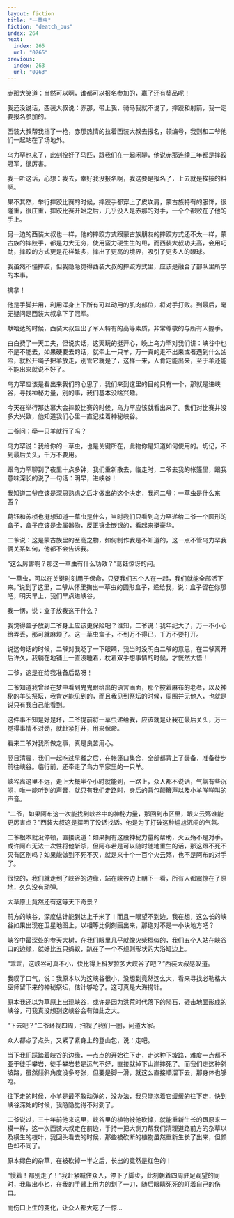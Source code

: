 ```yaml
---
layout: fiction
title: "一草虫"
fiction: "deatch_bus"
index: 264
next:
  index: 265
  url: "0265"
previous:
  index: 263
  url: "0263"
---
```

赤那大笑道：当然可以啊，谁都可以报名参加的，赢了还有奖品呢！

我还没说话，西装大叔说：赤那，带上我，骑马我就不说了，摔跤和射箭，我一定要报名参加的。

西装大叔帮我挡了一枪，赤那热情的拉着西装大叔去报名，领编号，我则和二爷他们一起站在了场地外。

乌力罕也来了，此刻拴好了马匹，跟我们在一起闲聊，他说赤那连续三年都是摔跤冠军，很厉害。

我一听这话，心想：我去，幸好我没报名啊，我这要是报名了，上去就是挨揍的料啊。

果不其然，举行摔跤比赛的时候，摔跤手都穿上了皮坎肩，蒙古族特有的服饰，很隆重，很庄重，摔跤比赛开始之后，几乎没人是赤那的对手，一个个都败在了他的手上。

另一边的西装大叔也一样，他的摔跤方式跟蒙古族朋友的摔跤方式还不太一样，蒙古族的摔跤手，都是力大无穷，使用蛮力硬生生的甩，而西装大叔功夫高，会用巧劲，摔跤的方式更是花样繁多，摔出了更高的境界，吸引了更多人的眼球。

我虽然不懂摔跤，但我隐隐觉得西装大叔的摔跤方式里，应该是融合了部队里所学的本事。

擒拿！

他是手脚并用，利用浑身上下所有可以动用的肌肉部位，将对手打败。到最后，毫无疑问是西装大叔拿下了冠军。

献哈达的时候，西装大叔显出了军人特有的高等素质，非常尊敬的与所有人握手。

白白费了一天工夫，但说实话，这天玩的挺开心，晚上乌力罕对我们讲：峡谷中也不是不能去，如果硬要去的话，就牵上一只羊，万一真的走不出来或者遇到什么凶险，就松开绳子把羊放走，别管它就是了，这样一来，人肯定能出来，至于羊还能不能出来就说不好了。

乌力罕应该是看出来我们的心思了，我们来到这里的目的只有一个，那就是进峡谷，寻找神秘力量，别的事，我们基本没啥兴趣。

今天在举行那达慕大会摔跤比赛的时候，乌力罕应该就看出来了。我们对比赛并没多大兴致，他知道我们心里一直记挂着神秘峡谷。

二爷问：牵一只羊就行了吗？

乌力罕说：我给你的一草虫，也是关键所在，此物你是知道如何使用的。切记，不到最后关头，千万不要用。

跟乌力罕聊到了夜里十点多钟，我们重新散去，临走时，二爷去我的帐篷里，跟我意味深长的说了一句话：明早，进峡谷！

我知道二爷应该是深思熟虑之后才做出的这个决定，我问二爷：一草虫是什么东西？

葛钰和苏桢也挺想知道一草虫是什么，当时我们只看到乌力罕递给二爷一个圆形的盒子，盒子应该是金属器物，反正镶金嵌银的，看起来挺豪华。

二爷说：这是蒙古族里的至高之物，如何制作我是不知道的，这一点不管乌力罕我俩关系如何，他都不会告诉我。

“这么厉害啊？那这一草虫有什么功效？”葛钰惊讶的问。

“一草虫，可以在关键时刻用于保命，只要我们五个人在一起，我们就能全部活下来。”说到了这里，二爷从怀里掏出一草虫的圆形盒子，递给我，说：盒子留在你那吧，明天早上，我们早点进峡谷。

我一愣，说：盒子放我这干什么？

我觉得盒子放到二爷身上应该更保险吧？谁知，二爷说：我年纪大了，万一不小心给弄丢，那可就麻烦了。这一草虫盒子，不到万不得已，千万不要打开。

说这句话的时候，二爷对我眨了一下眼睛，我当时没明白二爷的意思，在二爷离开后许久，我躺在地铺上一直没睡着，枕着双手想事情的时候，才恍然大悟！

二爷，这是在给我准备后路呀！

二爷知道我曾经在梦中看到鬼鬼眼给出的语言画面，那个披着麻布的老者，以及神秘的羊头祭坛，我肯定能见到的，而且我见到祭坛的时候，周围并无他人，也就是说只有我自己能看到。

这件事不知是好是坏，二爷提前将一草虫递给我，应该就是让我在最后关头，万一觉得事情不对劲，就赶紧打开，用来保命。

看来二爷对我所做之事，真是良苦用心。

翌日清晨，我们一起吃过早餐之后，在帐篷口集合，全部都背上了装备，准备徒步前往峡谷。临行前，还牵走了乌力罕家里的一只羊。

峡谷离这里不远，走上大概半个小时就能到，一路上，众人都不说话，气氛有些沉闷，唯一能听到的声音，就只有我们走路时，身后的背包颠簸声以及小羊咩咩叫的声音。

“二爷，如果阿布这一次能找到峡谷中的神秘力量，那回到市区里，跟火云殇谁能更厉害点？”西装大叔这是摆明了没话找话。他是为了打破这种尴尬沉闷的气氛。

二爷根本就没停顿，直接说道：如果拥有这股神秘力量的帮助，火云殇不是对手。或许阿布无法一次性将他斩杀，但阿布若是可以随时随地重生的话，那这跟不死不灭有区别吗？如果能做到不死不灭，就是来十个一百个火云殇，也不是阿布的对手了。

很快的，我们就走到了峡谷的边缘，站在峡谷边上朝下一看，所有人都震惊在了原地，久久没有动弹。

大草原上竟然还有这等天下奇景？

前方的峡谷，深度估计能到达上千米了！而且一眼望不到边，我在想，这么长的峡谷如果出现在卫星地图上，以相等比例刻画出来，那绝对不是一小块地方吧？

峡谷中最深处的参天大树，在我们眼里几乎就像火柴棍似的，我们五个人站在峡谷口的边缘，就好比五只蚂蚁，趴在了一个不规则形状的大浴缸边上。

“乖乖，这峡谷可真不小，快比得上科罗拉多大峡谷了吧？”西装大叔感叹道。

我叹了口气，说：我原本以为这峡谷很小，没想到竟然这么大，看来寻找必勒格大巫师留下来的神秘祭坛，估计够呛了。这可真是大海捞针。

原本我还以为草原上出现峡谷，或许是因为洪荒时代落下的陨石，砸击地面形成的峡谷，可我真没想到这峡谷会有如此之大。

“下去吧？”二爷环视四周，扫视了我们一圈，问道大家。

众人都点了点头，又紧了紧身上的登山包，说：走吧。

当下我们踩踏着峡谷的边缘，一点点的开始往下走，走这种下坡路，难度一点都不亚于徒手攀岩，徒手攀岩若是运气不好，直接就掉下山崖摔死了。而我们走这种斜坡路，虽然倾斜角度没多夸张，但要是脚一滑，就这么直接顺溜下去，那身体也够呛。

往下走的时候，小羊是最不敢动弹的，没办法，我只能抱着它缓缓的往下走，快到峡谷深处的时候，我隐隐觉得不对劲了。

二爷说过，三十年前他来这里，峡谷里的植物被他砍掉，就能重新生长的跟原来一模一样，这一次西装大叔走在前边，手持一把大铡刀帮我们清理道路前方的杂草以及横生的枝叶，我回头看去的时候，那些被砍断的植物虽然重新生长了出来，但颜色却不同了。

原本绿色的杂草，在被砍掉一半之后，长出的竟然是红色的！

“慢着！都别走了！”我赶紧喊住众人，停下了脚步，此刻朝着四周驻足观望的同时，我取出小匕，在我的手臂上用力的划了一刀，随后眼睛死死的盯着自己的伤口。

而伤口上生的变化，让众人都大吃了一惊...